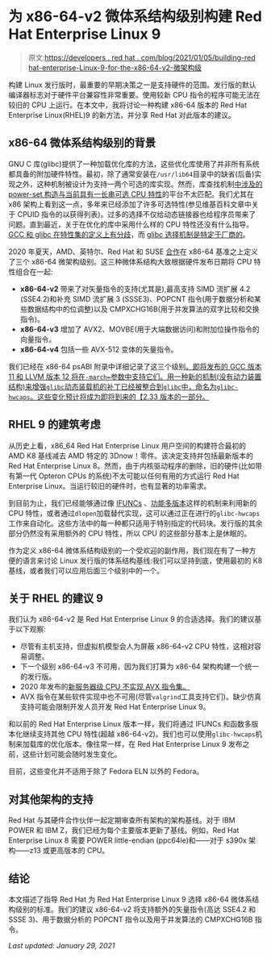 # 为 x86-64-v2 微体系结构级别构建 Red Hat Enterprise Linux 9

> 原文:[https://developers . red hat . com/blog/2021/01/05/building-red hat-enterprise-Linux-9-for-the-x86-64-v2-微架构级](https://developers.redhat.com/blog/2021/01/05/building-red-hat-enterprise-linux-9-for-the-x86-64-v2-microarchitecture-level)

构建 Linux 发行版时，最重要的早期决策之一是支持硬件的范围。发行版的默认编译器标志对于硬件平台兼容性非常重要。使用较新 CPU 指令的程序可能无法在较旧的 CPU 上运行。在本文中，我将讨论一种构建 x86-64 版本的 Red Hat Enterprise Linux(RHEL)9 的新方法，并分享 Red Hat 对此版本的建议。

## x86-64 微体系结构级别的背景

GNU C 库(glibc)提供了一种加载优化库的方法，这些优化库使用了并非所有系统都具备的附加硬件特性。最初，除了通常安装在`/usr/lib64`目录中的缺省(后备)实现之外，这种机制被设计为支持一两个可选的库实现。然而，库查找机制[中涉及的 power-set 构造与当前具有一长串可选 CPU 特性](https://sourceware.org/pipermail/libc-alpha/2020-May/113757.html)的平台不太匹配。我们尤其在 x86 架构上看到这一点，多年来已经添加了许多可选特性(参见维基百科文章中关于 CPUID 指令的以获得列表)。过多的选择不仅给动态链接器也给程序员带来了问题。直到最近，关于在优化的库中采用什么样的 CPU 特性还没有什么指导。 [GCC 和 glibc 在特性集的定义上有分歧](https://sourceware.org/bugzilla/show_bug.cgi?id=24080)，而 [glibc 选择机制是特定于厂商的](https://sourceware.org/bugzilla/show_bug.cgi?id=23249)。

2020 年夏天，AMD、英特尔、Red Hat 和 SUSE [合作](https://lists.llvm.org/pipermail/llvm-dev/2020-July/143289.html)在 x86-64 基准之上定义了三个 x86-64 微架构级别。这三种微体系结构大致根据硬件发布日期将 CPU 特性组合在一起:

*   **x86-64-v2** 带来了对矢量指令的支持(尤其是),最高支持 SIMD 流扩展 4.2 (SSE4.2)和补充 SIMD 流扩展 3 (SSSE3)、POPCNT 指令(用于数据分析和某些数据结构中的位调整)以及 CMPXCHG16B(用于并发算法的双字比较和交换指令)。
*   **x86-64-v3** 增加了 AVX2、MOVBE(用于大端数据访问)和附加位操作指令的向量指令。
*   **x86-64-v4** 包括一些 AVX-512 变体的矢量指令。

我们已经在 x86-64 psABI 附录中详细记录了这三个级别[。即将发布的 GCC 版本 11 和 LLVM 版本 12 将在`-march=`参数中支持它们。用一种新的机制(没有动力装置结构)来增强`glibc`动态装载机的补丁已经被整合到`glibc`中，命名为`glibc-hwcaps`。这些变化预计将成为即将到来的【2.33 版本的一部分。](https://gitlab.com/x86-psABIs/x86-64-ABI)

## RHEL 9 的建筑考虑

从历史上看，x86_64 Red Hat Enterprise Linux 用户空间的构建符合最初的 AMD K8 基线减去 AMD 特定的 3Dnow！零件。该决定支持并包括最新版本的 Red Hat Enterprise Linux 8。然而，由于内核驱动程序的删除，旧的硬件(比如带有第一代 Opteron CPUs 的系统)不太可能以任何有用的方式运行 Red Hat Enterprise Linux。当运行较旧的硬件时，也有显著的功率需求。

到目前为止，我们已经能够通过像 [IFUNCs](https://sourceware.org/glibc/wiki/GNU_IFUNC) 、[功能多版本](https://gcc.gnu.org/onlinedocs/gcc/Function-Multiversioning.html)这样的机制来利用新的 CPU 特性，或者通过`dlopen`加载替代实现，这可以通过正在进行的`glibc-hwcaps`工作来自动化。这些方法中的每一种都只适用于特别指定的代码块。发行版的其余部分仍然没有采用额外的 CPU 特性，所以 CPU 的这些部分基本上是休眠的。

作为定义 x86-64 微体系结构级别的一个受欢迎的副作用，我们现在有了一种方便的语言来讨论 Linux 发行版的体系结构基线:我们可以坚持到底，使用最初的 K8 基线，或者我们可以应用后面三个级别中的一个。

## 关于 RHEL 的建议 9

我们认为 x86-64-v2 是 Red Hat Enterprise Linux 9 的合适选择。我们的建议基于以下观察:

*   尽管有主机支持，但虚拟机模型会人为屏蔽 x86-64-v2 CPU 特性，这相对容易调整。
*   下一个级别 x86-64-v3 不可用，因为我们打算为 x86-64 架构构建一个统一的发行版。
*   2020 年发布的[新服务器级 CPU 不实现 AVX 指令集。](https://www.intel.com/content/www/us/en/products/processors/atom/p-series/atom-p-5900-processor-brief.html)
*   AVX 指令在某些软件实现中也不可用(尽管`valgrind`工具支持它们)。缺少仿真支持可能会限制开发人员开发 Red Hat Enterprise Linux 9。

和以前的 Red Hat Enterprise Linux 版本一样，我们将通过 IFUNCs 和函数多版本化继续支持其他 CPU 特性(超越 x86-64-v2)。我们也可以使用`glibc-hwcaps`机制来加载库的优化版本。像往常一样，在 Red Hat Enterprise Linux 9 发布之前，这些计划可能会随时发生变化。

目前，这些变化并不适用于除了 Fedora ELN 以外的 Fedora。

## 对其他架构的支持

Red Hat 与其硬件合作伙伴一起定期审查所有架构的架构基线。对于 IBM POWER 和 IBM Z，我们已经为每个主要版本更新了基线。例如，Red Hat Enterprise Linux 8 需要 POWER little-endian (ppc64le)和——对于 s390x 架构——z13 或更高版本的 CPU。

## 结论

本文描述了指导 Red Hat 为 Red Hat Enterprise Linux 9 选择 x86-64 微体系结构级别的标准。我们的建议 x86-64-v2 将支持额外的矢量指令(高达 SSE4.2 和 SSSE 3)、用于数据分析的 POPCNT 指令以及用于并发算法的 CMPXCHG16B 指令。

*Last updated: January 29, 2021*